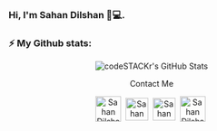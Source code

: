 ### Hi, I'm Sahan Dilshan 👋💻.


### ⚡ My Github stats:
<p align="center">
  <img align="middle" alt="codeSTACKr's GitHub Stats" src="https://github-readme-stats.vercel.app/api?username=AnuradhaSK&show_icons=true&theme=gruvbox" />
</p>

<p align="center"> Contact Me </p>

<p align="center">
    <a href="https://twitter.com/DPS_Dilshan" target="blank"><img align="center" src="https://www.vectorlogo.zone/logos/twitter/twitter-icon.svg" alt="Sahan Dilshan" height="45" width="45" /></a>&nbsp;
    <a href="https://www.linkedin.com/in/sahandilshan" target="blank"><img align="center" src="https://www.vectorlogo.zone/logos/linkedin/linkedin-icon.svg" alt="Sahan Dilshan" height="40" width="40" /></a>&nbsp;
  <a href="https://medium.com/@sahandilshan" target="blank"><img align="center" src="https://www.vectorlogo.zone/logos/medium/medium-tile.svg" alt="Sahan Dilshan" height="40" width="40" /></a>&nbsp;
  <a href="mailto:sahandilshan222@gmail.com" target="blank"><img align="center" src="https://www.vectorlogo.zone/logos/gmail/gmail-icon.svg" alt="Sahan Dilshan" height="45" width="45" /></a>&nbsp;
</p>

<!--
**sahandilshan/sahandilshan** is a ✨ _special_ ✨ repository because its `README.md` (this file) appears on your GitHub profile.

Here are some ideas to get you started:>

- 🔭 I’m currently working on ...
- 🌱 I’m currently learning ...
- 👯 I’m looking to collaborate on ...
- 🤔 I’m looking for help with ...
- 💬 Ask me about ...
- 📫 How to reach me: ...
- 😄 Pronouns: ...
- ⚡ Fun fact: ...
-->
